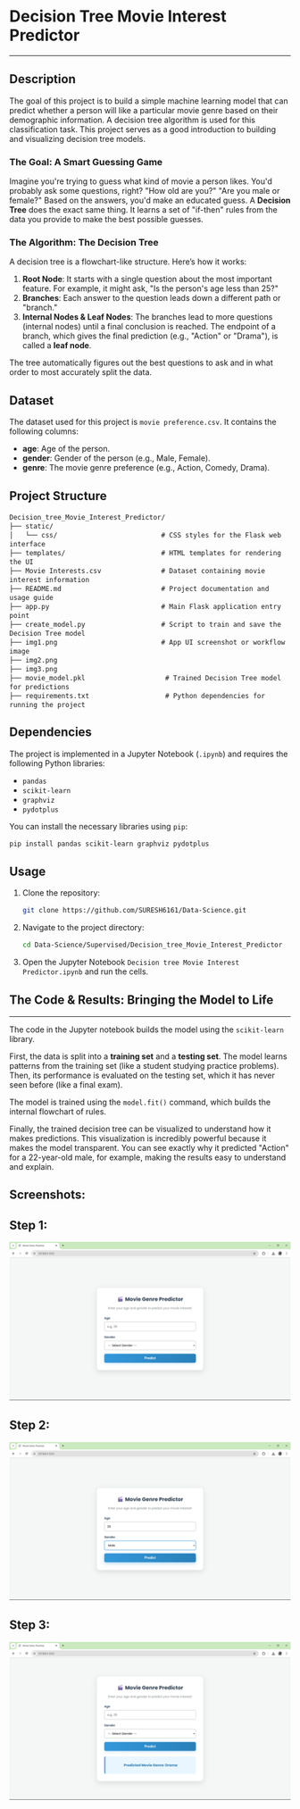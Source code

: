 # Decision Tree Movie Interest Predictor

-----

## Description

The goal of this project is to build a simple machine learning model that can predict whether a person will like a particular movie genre based on their demographic information. A decision tree algorithm is used for this classification task. This project serves as a good introduction to building and visualizing decision tree models.

### The Goal: A Smart Guessing Game

Imagine you're trying to guess what kind of movie a person likes. You'd probably ask some questions, right? "How old are you?" "Are you male or female?" Based on the answers, you'd make an educated guess. A **Decision Tree** does the exact same thing. It learns a set of "if-then" rules from the data you provide to make the best possible guesses.

### The Algorithm: The Decision Tree

A decision tree is a flowchart-like structure. Here’s how it works:

1.  **Root Node**: It starts with a single question about the most important feature. For example, it might ask, "Is the person's age less than 25?"
2.  **Branches**: Each answer to the question leads down a different path or "branch."
3.  **Internal Nodes & Leaf Nodes**: The branches lead to more questions (internal nodes) until a final conclusion is reached. The endpoint of a branch, which gives the final prediction (e.g., "Action" or "Drama"), is called a **leaf node**.

The tree automatically figures out the best questions to ask and in what order to most accurately split the data.

## Dataset

The dataset used for this project is `movie preference.csv`. It contains the following columns:

  * **age**: Age of the person.
  * **gender**: Gender of the person (e.g., Male, Female).
  * **genre**: The movie genre preference (e.g., Action, Comedy, Drama).




  ## Project Structure
```
Decision_tree_Movie_Interest_Predictor/
├── static/
│   └── css/                          # CSS styles for the Flask web interface
├── templates/                        # HTML templates for rendering the UI
├── Movie Interests.csv               # Dataset containing movie interest information
├── README.md                         # Project documentation and usage guide
├── app.py                            # Main Flask application entry point
├── create_model.py                   # Script to train and save the Decision Tree model
├── img1.png                          # App UI screenshot or workflow image
├── img2.png
├── img3.png
├── movie_model.pkl                    # Trained Decision Tree model for predictions
├── requirements.txt                   # Python dependencies for running the project
```

## Dependencies

The project is implemented in a Jupyter Notebook (`.ipynb`) and requires the following Python libraries:

  * `pandas`
  * `scikit-learn`
  * `graphviz`
  * `pydotplus`

You can install the necessary libraries using `pip`:

```bash
pip install pandas scikit-learn graphviz pydotplus
```

## Usage

1.  Clone the repository:
    ```bash
    git clone https://github.com/SURESH6161/Data-Science.git
    ```
2.  Navigate to the project directory:
    ```bash
    cd Data-Science/Supervised/Decision_tree_Movie_Interest_Predictor
    ```
3.  Open the Jupyter Notebook `Decision tree Movie Interest Predictor.ipynb` and run the cells.

## The Code & Results: Bringing the Model to Life

-----

The code in the Jupyter notebook builds the model using the `scikit-learn` library.

First, the data is split into a **training set** and a **testing set**. The model learns patterns from the training set (like a student studying practice problems). Then, its performance is evaluated on the testing set, which it has never seen before (like a final exam).

The model is trained using the `model.fit()` command, which builds the internal flowchart of rules.

Finally, the trained decision tree can be visualized to understand how it makes predictions. This visualization is incredibly powerful because it makes the model transparent. You can see exactly why it predicted "Action" for a 22-year-old male, for example, making the results easy to understand and explain.


## Screenshots:

## Step 1:
![General interface](img1.png)
## Step 2:
![Filling in the details](img2.png)
## Step 3:
![Final predicted result](img3.png)
